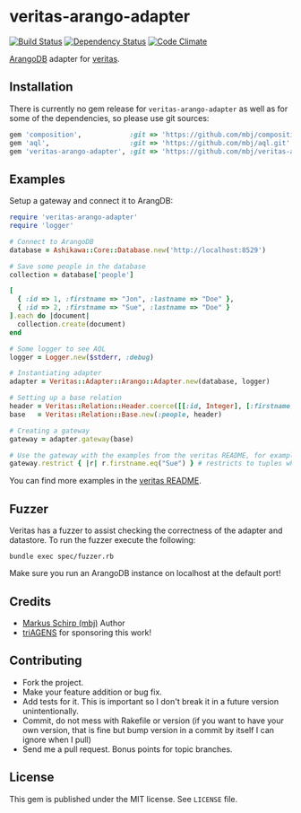 veritas-arango-adapter
======================

[![Build Status](https://secure.travis-ci.org/mbj/veritas-arango-adapter.png?branch=master)](http://travis-ci.org/mbj/veritas-arango-adapter)
[![Dependency Status](https://gemnasium.com/mbj/veritas-arango-adapter.png)](https://gemnasium.com/mbj/veritas-arango-adapter)
[![Code Climate](https://codeclimate.com/github/mbj/veritas-arango-adapter.png)](https://codeclimate.com/github/mbj/veritas-arango-adapter)

[ArangoDB](https://www.arangodb.org) adapter for [veritas](https://github.com/dkubb/veritas).

Installation
------------

There is currently no gem release for `veritas-arango-adapter` as well as for some of the dependencies, so please use git sources:

```ruby
gem 'composition',            :git => 'https://github.com/mbj/composition.git'
gem 'aql',                    :git => 'https://github.com/mbj/aql.git'
gem 'veritas-arango-adapter', :git => 'https://github.com/mbj/veritas-arango-adapter.git'
```

Examples
--------

Setup a gateway and connect it to ArangDB:

```ruby
require 'veritas-arango-adapter'
require 'logger'

# Connect to ArangoDB
database = Ashikawa::Core::Database.new('http://localhost:8529')

# Save some people in the database
collection = database['people']

[
  { :id => 1, :firstname => "Jon", :lastname => "Doe" },
  { :id => 2, :firstname => "Sue", :lastname => "Doe" }
].each do |document|
  collection.create(document)
end

# Some logger to see AQL
logger = Logger.new($stderr, :debug)

# Instantiating adapter
adapter = Veritas::Adapter::Arango::Adapter.new(database, logger)

# Setting up a base relation
header = Veritas::Relation::Header.coerce([[:id, Integer], [:firstname, String], [:lastname, String]])
base   = Veritas::Relation::Base.new(:people, header)

# Creating a gateway
gateway = adapter.gateway(base)

# Use the gateway with the examples from the veritas README, for example:
gateway.restrict { |r| r.firstname.eq("Sue") } # restricts to tuples where firstname is "Sue"
```

You can find more examples in the [veritas README](https://github.com/dkubb/veritas/blob/master/README.md).

Fuzzer
------

Veritas has a fuzzer to assist checking the correctness of the adapter and datastore. To run the fuzzer execute the following:

```
bundle exec spec/fuzzer.rb
```

Make sure you run an ArangoDB instance on localhost at the default port!

Credits
-------

* [Markus Schirp (mbj)](https://github.com/mbj) Author
* [triAGENS](https://github.com/triAGENS) for sponsoring this work!

Contributing
-------------

* Fork the project.
* Make your feature addition or bug fix.
* Add tests for it. This is important so I don't break it in a
  future version unintentionally.
* Commit, do not mess with Rakefile or version
  (if you want to have your own version, that is fine but bump version in a commit by itself I can ignore when I pull)
* Send me a pull request. Bonus points for topic branches.

License
-------

This gem is published under the MIT license. See `LICENSE` file.

